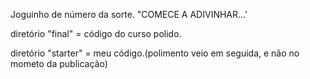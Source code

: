 Joguinho de número da sorte. "COMECE A ADIVINHAR...'


diretório "final" = código do curso polido.

diretório "starter" = meu código.(polimento veio em seguida, e não no mometo da publicação)
